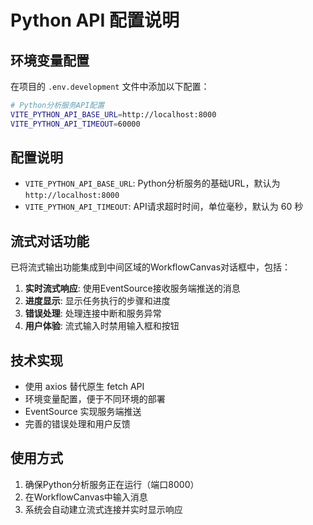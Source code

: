 # Python API 配置说明

## 环境变量配置

在项目的 `.env.development` 文件中添加以下配置：

```bash
# Python分析服务API配置
VITE_PYTHON_API_BASE_URL=http://localhost:8000
VITE_PYTHON_API_TIMEOUT=60000
```

## 配置说明

- `VITE_PYTHON_API_BASE_URL`: Python分析服务的基础URL，默认为 `http://localhost:8000`
- `VITE_PYTHON_API_TIMEOUT`: API请求超时时间，单位毫秒，默认为 60 秒

## 流式对话功能

已将流式输出功能集成到中间区域的WorkflowCanvas对话框中，包括：

1. **实时流式响应**: 使用EventSource接收服务端推送的消息
2. **进度显示**: 显示任务执行的步骤和进度
3. **错误处理**: 处理连接中断和服务异常
4. **用户体验**: 流式输入时禁用输入框和按钮

## 技术实现

- 使用 axios 替代原生 fetch API
- 环境变量配置，便于不同环境的部署
- EventSource 实现服务端推送
- 完善的错误处理和用户反馈

## 使用方式

1. 确保Python分析服务正在运行（端口8000）
2. 在WorkflowCanvas中输入消息
3. 系统会自动建立流式连接并实时显示响应 